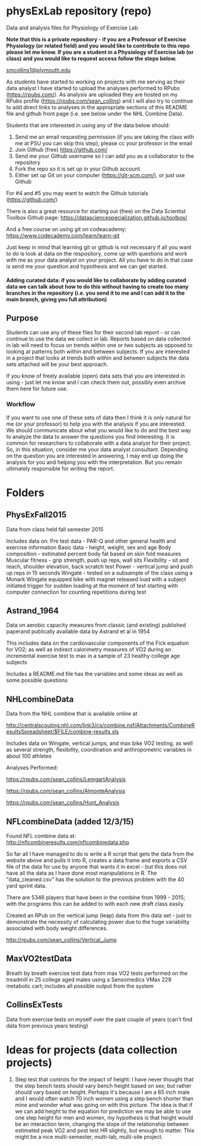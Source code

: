 # physExLab repository (repo)

Data and analysis files for Physiology of Exercise Lab

**Note that this is a private repository - if you are a Professor of Exercise Physiology (or related field) and you would like to contribute to this repo please let me know. If you are a student in a Physiology of Exercise lab (or class) and you would like to request access follow the steps below.**

smcollins1@plymouth.edu

As students have started to working on projects with me serving as their data analyst I have started to upload the analyses performed to RPubs (https://rpubs.com/). As analysis are uploaded they are hosted on my RPubs profile (https://rpubs.com/sean_collins) and I will also try to continue to add direct links to analyses in the appropriate sections of this README file and github front page (i.e. see below under the NHL Combine Data).

Students that are interested in using any of the data below should:

1. Send me an email requesting permission (if you are taking the class with me at PSU you can skip this step), please cc your professor in the email
2. Join Github (free) https://github.com/
3. Send me your Github username so I can add you as a collaborator to the repository
4. Fork the repo so it is set up in your Github account
5. Either set up Git on your computer (https://git-scm.com/), or just use Github 

For #4 and #5 you may want to watch the Github tutorials (https://github.com/)

There is also a great resource for starting out (free) on the Data Scientist Toolbox Github page: https://datasciencespecialization.github.io/toolbox/

And a free course on using git on codeacademy: https://www.codecademy.com/learn/learn-git

Just keep in mind that learning git or github is not necessary if all you want to do is look at data on the respository, come up with questions and work with me as your data analyst on your project. All you have to do in that case is send me your question and hypothesis and we can get started.

#### Adding curated data: if you would like to collaborate by adding curated data we can talk about how to do this without having to create too many branches in the repository (i.e. you send it to me and I can add it to the main branch, giving you full attribution)

## Purpose

Students can use any of these files for their second lab report - or can continue to use the data we collect in lab. Reports based on data collected in lab will need to focus on trends within one or two subjects as opposed to looking at patterns both within and between subjects. If you are interested in a project that looks at trends both within and between subjects the data sets attached will be your best approach. 

If you know of freely available (open) data sets that you are interested in using - just let me know and I can check them out, possibly even archive them here for future use.

### Workflow 

If you want to use one of these sets of data then I think it is only natural for me (or your professor) to help you with the analysis if you are interested. We should communicate about what you would like to do and the best way to analyze the data to answer the questions you find interesting. It is common for researchers to collaborate with a data analyst for their project. So, in this situation, consider me your data analyst consultant. Depending on the question you are interested in answering, I may end up doing the analysis for you and helping you with the interpretation. But you remain ultimately responsible for writing the report.

# Folders

## PhysExFall2015

Data from class held fall semester 2015

Includes data on:
Pre test data - PAR-Q and other general health and exercise information
Basic data - height, weight, sex and age
Body composition - estimated percent body fat based on skin fold measures
Muscular fitness - grip strength, push up reps, wall sits
Flexibility - sit and reach, shoulder elevation, back scratch test
Power - vertical jump and push up reps in 15 seconds
Wingate - tested on a subsample of the class using a Monark Wingate equipped bike with magnet released load with a subject initiated trigger for sudden loading at the moment of test starting with computer connection for counting repetitions during test

## Astrand_1964 

Data on aerobic capacity measures from classic (and existing) published paperand publically available data by Astrand et al in 1954

This includes data on the cardiovascular components of the Fick equation for VO2; as well as indirect calorimetry measures of VO2 during an incremental exercise test to max in a sample of 23 healthy college age subjects

Includes a README.md file has the variables and some ideas as well as some possible questions

## NHLcombineData

Data from the NHL combine that is available online at

http://centralscouting.nhl.com/link3/cs/combine.nsf/Attachments/CombineResultsSpreadsheet/$FILE/combine-results.xls

Includes data on Wingate, vertical jumps, and max bike VO2 testing, as well as several strength, flexibility, coordination and anthropometric variables in about 100 athletes

Analyses Performed:

https://rpubs.com/sean_collins/LemgartAnalysis

https://rpubs.com/sean_collins/AlmonteAnalysis

https://rpubs.com/sean_collins/Hunt_Analysis

## NFLcombineData (added 12/3/15)

Found NFL combine data at: http://nflcombineresults.com/nflcombinedata.php

So far all I have managed to do is write a R script that gets the data from the website above and pulls it into R, creates a data frame and exports a CSV file of the data for use by anyone that wants it in excel - but this does not have all the data as I have done most manipulations in R. The "data_cleaned.csv" has the solution to the previous problem with the 40 yard sprint data.

There are 5346 players that have been in the combine from 1999 - 2015; with the programs this can be added to with each new draft class easily.

Created an RPub on the vertical jump (leap) data from this data set - just to demonstrate the necessity of calculating power due to the huge variability associated with body weight differences.

http://rpubs.com/sean_collins/Vertical_Jump



## MaxVO2testData

Breath by breath exercise test data from max VO2 tests performed on the treadmill in 25 college aged males using a Sensomedics VMax 229 metabolic cart; includes all possible output from the system

## CollinsExTests

Data from exercise tests on myself over the past couple of years (can't find data from previous years testing)



# Ideas for projects (data collection projects)

1. Step test that controls for the impact of height: I have never thought that the step bench tests should vary bench height based on sex; but rather should vary based on height. Perhaps it's because I am a 65 inch male and I would often watch 70 inch women using a step bench shorter than mine and wonder what was going on with this picture. The idea is that if we can add height to the equation for prediction we may be able to use one step height for men and women, my hypothesis is that height would be an interaction term, changing the slope of the relationship between estimated peak VO2 and post test HR slightly, but enough to matter. This might be a nice multi-semester, multi-lab, multi-site project.
